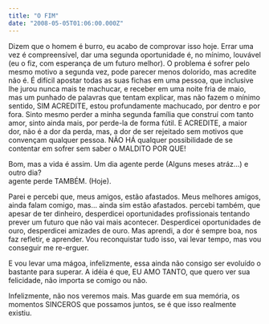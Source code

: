 ```yaml
---
title: "O FIM"
date: "2008-05-05T01:06:00.000Z"
---
```


Dizem que o homem é burro, eu acabo de comprovar isso hoje. Errar uma vez é compreensível, dar uma segunda oportunidade é, no mínimo, louvável (eu o fiz, com esperança de um futuro melhor). O problema é sofrer pelo mesmo motivo a segunda vez, pode parecer menos dolorido, mas acredite não é. É difícil apostar todas as suas fichas em uma pessoa, que inclusive lhe jurou nunca mais te machucar, e receber em uma noite fria de maio, mas um punhado de palavras que tentam explicar, mas não fazem o mínimo sentido, SIM ACREDITE, estou profundamente machucado, por dentro e por fora. Sinto mesmo perder a minha segunda família que construí com tanto amor, sinto ainda mais, por perde-la de forma fútil. E ACREDITE, a maior dor, não é a dor da perda, mas, a dor de ser rejeitado sem motivos que convençam qualquer pessoa. NÃO HÁ qualquer possibilidade de se contentar em sofrer sem saber o MALDITO POR QUE!

Bom, mas a vida é assim. Um dia agente perde (Alguns meses atráz...) e outro dia?  
agente perde TAMBÉM. (Hoje).

Parei e percebi que, meus amigos, estão afastados. Meus melhores amigos, ainda falam comigo, mas... ainda sim estão afastados. percebi também, que apesar de ter dinheiro, desperdicei oportunidades profissionais tentando prever um futuro que não vai mais acontecer. Desperdicei oportunidades de ouro, desperdicei amizades de ouro. Mas aprendi, a dor é sempre boa, nos faz refletir, e aprender. Vou reconquistar tudo isso, vai levar tempo, mas vou conseguir me re-erguer.

E vou levar uma mágoa, infelizmente, essa ainda não consigo ser evoluído o bastante para superar. A idéia é que, EU AMO TANTO, que quero ver sua felicidade, não importa se comigo ou não.

Infelizmente, não nos veremos mais. Mas guarde em sua memória, os momentos SINCEROS que possamos juntos, se é que isso realmente existiu.